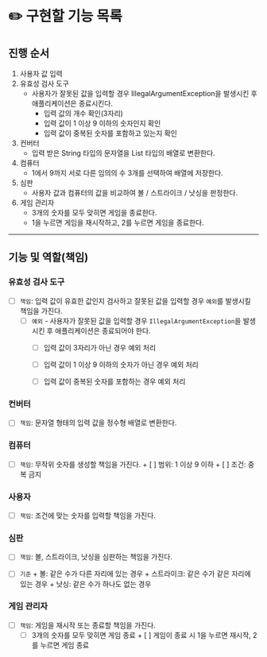 # ✏️️ 구현할 기능 목록

## 진행 순서

1. 사용자 값 입력
2. 유효성 검사 도구
   - 사용자가 잘못된 값을 입력할 경우 IllegalArgumentException을 발생시킨 후 애플리케이션은 종료시킨다.
     - 입력 값의 개수 확인(3자리)
     - 입력 값이 1 이상 9 이하의 숫자인지 확인
     - 입력 값이 중복된 숫자를 포함하고 있는지 확인
3. 컨버터
    - 입력 받은 String 타입의 문자열을 List<Integer> 타입의 배열로 변환한다.
4. 컴퓨터
    - 1에서 9까지 서로 다른 임의의 수 3개를 선택하여 배열에 저장한다.
5. 심판
    - 사용자 값과 컴퓨터의 값을 비교하여 볼 / 스트라이크 / 낫싱을 판정한다.
6. 게임 관리자
    - 3개의 숫자를 모두 맞히면 게임을 종료한다.
    - 1을 누르면 게임을 재시작하고, 2를 누르면 게임을 종료한다.
---
## 기능 및 역할(책임)

### 유효성 검사 도구
-[ ] `책임`: 입력 값이 유효한 값인지 검사하고 잘못된 값을 입력할 경우 `예외`를 발생시킬 책임을 가진다.
  + [ ] `예외` - 사용자가 잘못된 값을 입력할 경우 `IllegalArgumentException`을 발생시킨 후 애플리케이션은 종료되어야 한다.
    + [ ] 입력 값이 3자리가 아닌 경우 예외 처리
    + [ ] 입력 값이 1 이상 9 이하의 숫자가 아닌 경우 예외 처리
    + [ ] 입력 값이 중복된 숫자를 포함하는 경우 예외 처리


### 컨버터
- [ ] `책임`: 문자열 형태의 입력 값을 정수형 배열로 변환한다.


### 컴퓨터
- [ ] `책임`: 무작위 숫자를 생성할 책임을 가진다.
      + [ ] 범위: 1 이상 9 이하
      + [ ] 조건: 중복 금지


### 사용자
- [ ] `책임`: 조건에 맞는 숫자를 입력할 책임을 가진다.


### 심판
- [ ] `책임`: 볼, 스트라이크, 낫싱을 심판하는 책임을 가진다.
- [ ] `기준`
      + 볼: 같은 수가 다른 자리에 있는 경우
      + 스트라이크: 같은 수가 같은 자리에 있는 경우
      + 낫싱: 같은 수가 하나도 없는 경우


### 게임 관리자
- [ ] `책임`: 게임을 재시작 또는 종료할 책임을 가진다.
    + [ ] 3개의 숫자를 모두 맞히면 게임 종료
          + [ ] 게임이 종료 시 1을 누르면 재시작, 2를 누르면 게임 종료
